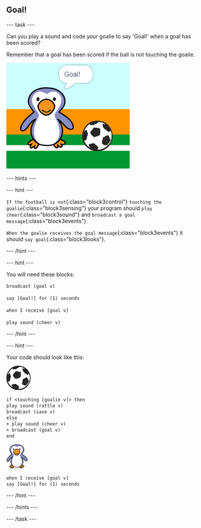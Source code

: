 ## Goal!

--- task ---

Can you play a sound and code your goalie to say 'Goal!' when a goal has been scored?

Remember that a goal has been scored if the ball is not touching the goalie.

![screenshot](images/goalie-goal-test.png)

--- hints ---

--- hint ---

`If the football is not`{:class="block3control"} `touching the goalie`{:class="block3sensing"} your program should `play cheer`{:class="block3sound"} and `broadcast a goal message`{:class="block3events"}.

`When the goalie receives the goal message`{:class="block3events"} it should `say goal`{:class="block3looks"}.

--- /hint ---

--- hint ---

You will need these blocks:

```blocks3
broadcast (goal v)

say [Goal!] for (1) seconds

when I receive [goal v]

play sound (cheer v)
```

--- /hint ---

--- hint ---

Your code should look like this:

![football sprite](images/football-sprite.png)

```blocks3
if <touching [goalie v]> then
play sound (rattle v)
broadcast (save v)
else
+ play sound (cheer v)
+ broadcast (goal v)
end
```

![goalie sprite](images/goalie-sprite.png)

```blocks3
when I receive [goal v]
say [Goal!] for (1) seconds
```

--- /hint ---



--- /hints ---


--- /task ---
